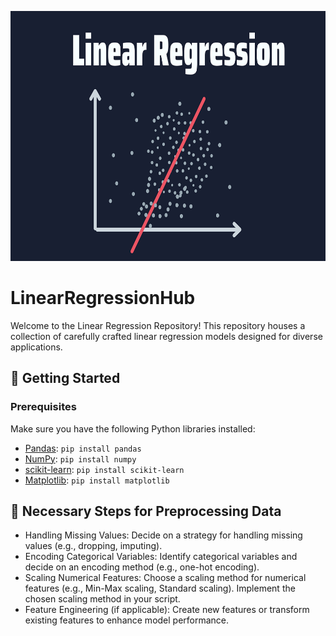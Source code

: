 <p align="center">
  <img src="linear-regression.png" alt="Repository Logo" width="max-width" height="400">
</p>

# LinearRegressionHub

Welcome to the Linear Regression Repository! This repository houses a collection of carefully crafted linear regression models designed for diverse applications.

## 🚀 Getting Started

### Prerequisites

Make sure you have the following Python libraries installed:

- [Pandas](https://pandas.pydata.org/): `pip install pandas`
- [NumPy](https://numpy.org/): `pip install numpy`
- [scikit-learn](https://scikit-learn.org/): `pip install scikit-learn`
- [Matplotlib](https://matplotlib.org/): `pip install matplotlib`

## 📄 Necessary Steps for Preprocessing Data
- Handling Missing Values:
Decide on a strategy for handling missing values (e.g., dropping, imputing).
- Encoding Categorical Variables:
Identify categorical variables and decide on an encoding method (e.g., one-hot encoding).
- Scaling Numerical Features:
Choose a scaling method for numerical features (e.g., Min-Max scaling, Standard scaling).
Implement the chosen scaling method in your script.
- Feature Engineering (if applicable):
Create new features or transform existing features to enhance model performance.
